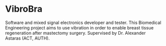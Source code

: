 # VibroBra

Software and mixed signal electronics developer and tester. This Biomedical Engineering project aims to use vibration in order to enable breast tissue regeneration after mastectomy surgery. 
Supervised by Dr. Alexander Astaras (ACT, AUTH).
